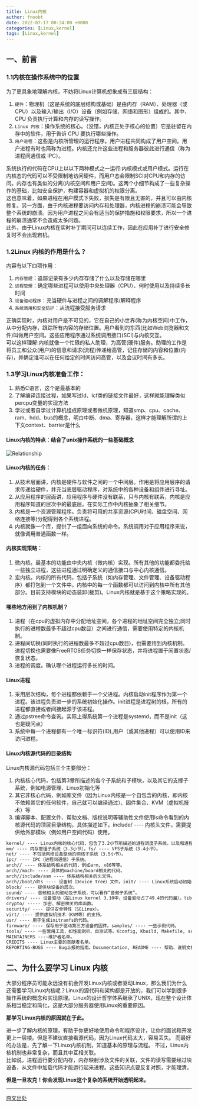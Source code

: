 ```yaml
---
title: Linux内核
author: fnoobt
date: 2022-07-17 00:34:00 +0800
categories: [Linux,kernel]
tags: [Linux,kernel]
---
```


## 一、前言

### 1.1内核在操作系统中的位置

为了更具象地理解内核，不妨将Linux计算机想象成有三层结构：

1. `硬件`：物理机（这是系统的底层结构或基础）是由内存（RAM）、处理器（或 CPU）以及输入/输出（I/O）设备（例如存储、网络和图形）组成的。其中，CPU 负责执行计算和内存的读写操作。
2. `Linux 内核`：操作系统的核心。（没错，内核正处于核心的位置）它是驻留在内存中的软件，用于告诉 CPU 要执行哪些操作。
3. `用户进程`：这些是内核所管理的运行程序。用户进程共同构成了用户空间。用户进程有时也简称为进程。内核还允许这些进程和服务器彼此进行通信（称为进程间通信或 IPC）。

系统执行的代码在CPU上以以下两种模式之一运行:内核模式或用户模式。运行在内核态的代码可以不受限制地访问硬件，而用户态会限制SCI对CPU和内存的访问。内存也有类似的分离(内核空间和用户空间)。这两个小细节构成了一些复杂操作的基础，比如安全保护，构建容器和虚拟机的权限分离。  
这也意味着，如果进程在用户模式下失败，损失是有限且无害的，并且可以由内核修复。另一方面，由于内核进程要访问内存和处理器，内核进程的崩溃可能会导致整个系统的崩溃。因为用户进程之间会有适当的保护措施和权限要求，所以一个进程的崩溃通常不会造成太多问题。  
此外，由于Linux内核在实时补丁期间可以连续工作，因此在应用补丁进行安全修复时不会出现宕机。

### 1.2Linux 内核的作用是什么？

内容有以下四项作用：
1. `内存管理`：追踪记录有多少内存存储了什么以及存储在哪里
2. `进程管理`：确定哪些进程可以使用中央处理器（CPU）、何时使用以及持续多长时间
3. `设备驱动程序`：充当硬件与进程之间的调解程序/解释程序
4. `系统调用和安全防护`：从流程接受服务请求

正确实现时，内核对用户是不可见的，它在自己的小世界(称为内核空间)中工作，从中分配内存，跟踪所有内容的存储位置。用户看到的东西(比如Web浏览器和文件)叫做用户空间。这些应用程序通过系统调用接口(SCI)与内核交互。  
可以这样理解:内核就像一个忙碌的私人助理，为高管(硬件)服务。助理的工作是将员工和公众(用户)的信息和请求(流程)传递给高管，记住存储的内容和位置(内存)，并确定谁可以在任何给定的时间访问高管，以及会议时间有多长。

### 1.3学习Linux内核准备工作：

1. 熟悉C语言，这个是最基本的
2. 了解编译连接过程，如果写过ld、lcf类的链接文件最好，这样就能理解类似percpu变量的实现方法
3. 学过或者自学过计算机组成原理或者微机原理，知道smp、cpu、cache、ram、hdd、bus的概念，明白中断、dma、寄存器，这样才能理解所谓的上下文context、barrier是什么

#### Linux内核的特点：结合了unix操作系统的一些基础概念

![Relationship]({{site.url}}/{{site.baseurl}}/assets/linux/kernel/relationship.jpg)

#### Linux内核的任务：

1. 从技术层面讲，内核是硬件与软件之间的一个中间层。作用是将应用层序的请求传递给硬件，并充当底层驱动程序，对系统中的各种设备和组件进行寻址。
2. 从应用程序的层面讲，应用程序与硬件没有联系，只与内核有联系，内核是应用程序知道的层次中的最底层。在实际工作中内核抽象了相关细节。
3. 内核是一个资源管理程序。负责将可用的共享资源(CPU时间、磁盘空间、网络连接等)分配得到各个系统进程。
4. 内核就像一个库，提供了一组面向系统的命令。系统调用对于应用程序来说，就像调用普通函数一样。

#### 内核实现策略：

1. 微内核。最基本的功能由中央内核（微内核）实现。所有其他的功能都委托给一些独立进程，这些进程通过明确定义的通信接口与中心内核通信。
2. 宏内核。内核的所有代码，包括子系统（如内存管理、文件管理、设备驱动程序）都打包到一个文件中。内核中的每一个函数都可以访问到内核中所有其他部分。目前支持模块的动态装卸(裁剪)。Linux内核就是基于这个策略实现的。

#### 哪些地方用到了内核机制？

1. 进程（在cpu的虚拟内存中分配地址空间，各个进程的地址空间完全独立;同时执行的进程数最多不超过cpu数目）之间进行通信，需要使用特定的内核机制。
2. 进程间切换(同时执行的进程数最多不超过cpu数目)，也需要用到内核机制。
进程切换也需要像FreeRTOS任务切换一样保存状态，并将进程置于闲置状态/恢复状态。
3. 进程的调度。确认哪个进程运行多长的时间。

#### Linux进程

1. 采用层次结构，每个进程都依赖于一个父进程。内核启动init程序作为第一个进程。该进程负责进一步的系统初始化操作。init进程是进程树的根，所有的进程都直接或者间接起源于该进程。
2. 通过pstree命令查询。实际上得系统第一个进程是systemd，而不是init（这也是疑问点）
3. 系统中每一个进程都有一个唯一标识符(ID),用户（或其他进程）可以使用ID来访问进程。

#### Linux内核源代码的目录结构

Linux内核源代码包括三个主要部分：

1. 内核核心代码，包括第3章所描述的各个子系统和子模块，以及其它的支撑子系统，例如电源管理、Linux初始化等
2. 其它非核心代码，例如库文件（因为Linux内核是一个自包含的内核，即内核不依赖其它的任何软件，自己就可以编译通过）、固件集合、KVM（虚拟机技术）等
3. 编译脚本、配置文件、帮助文档、版权说明等辅助性文件使用ls命令看到的内核源代码的顶层目录结构，具体描述如下。include/ ---- 内核头文件，需要提供给外部模块（例如用户空间代码）使用。

```markdown
kernel/ ---- Linux内核的核心代码，包含了3.2小节所描述的进程调度子系统，以及和进程调度相关的模块。
mm/ ---- 内存管理子系统（3.3小节）。fs/ ---- VFS子系统（3.4小节）。
net/ ---- 不包括网络设备驱动的网络子系统（3.5小节）。
ipc/ ---- IPC（进程间通信）子系统。
arch// ---- 体系结构相关的代码，例如arm, x86等等。 
arch//mach- ---- 具体的machine/board相关的代码。 
arch//include/asm ---- 体系结构相关的头文件。 
arch//boot/dts ---- 设备树（Device Tree）文件。init/ ---- Linux系统启动初始化相关的代码。 
block/ ---- 提供块设备的层次。 
sound/ ---- 音频相关的驱动及子系统，可以看作“音频子系统”。 
drivers/ ---- 设备驱动（在Linux kernel 3.10中，设备驱动占了49.4的代码量）。lib/ ---- 实现需要在内核中使用的库函数，例如CRC、FIFO、list、MD5等。 
crypto/ ----- 加密、解密相关的库函数。 
security/ ---- 提供安全特性（SELinux）。 
virt/ ---- 提供虚拟机技术（KVM等）的支持。 
usr/ ---- 用于生成initramfs的代码。 
firmware/ ---- 保存用于驱动第三方设备的固件。samples/ ---- 一些示例代码。 
tools/ ---- 一些常用工具，如性能剖析、自测试等。Kconfig, Kbuild, Makefile, scripts/ ---- 用于内核编译的配置文件、脚本等。COPYING ---- 版权声明。 
MAINTAINERS ----维护者名单。 
CREDITS ---- Linux主要的贡献者名单。 
REPORTING-BUGS ---- Bug上报的指南。Documentation, README ---- 帮助、说明文档。
```

## 二、为什么要学习 Linux 内核

大部分程序员可能永远没有机会开发Linux内核或者驱动Linux，那么我们为什么还需要学习Linux内核呢？Linux的源代码和架构都是开放的，我们可以学到很多操作系统的概念和实现原理。Linux的设计哲学体系继承了UNIX，现在整个设计体系相当稳定和简化，这是大部分服务器使用Linux的重要原因。

**那学习Linux内核的原因就在于此。**  

进一步了解内核的原理，有助于你更好地使用命令和程序设计，让你的面试和开发更上一层楼。但是不建议直接看源代码，因为Linux代码太大，容易丢失。
而最好的办法是，先了解一下Linux内核机制，知道基本的原理与流程。
不过，Linux内核机制也非常复杂，而且其中互相关联。  
比如说，进程运行要分配内存，内存映射涉及文件的关联，文件的读写需要经过块设备，从文件中加载代码才能运行起来进程。这些知识点要反复对照，才能理清。
 
**但是一旦攻克！你会发现Linux这个复杂的系统开始透明起来。**

****

[原文出处](https://zhuanlan.zhihu.com/p/635315467)